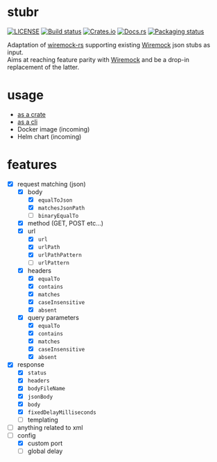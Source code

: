 # stubr

[![LICENSE](https://img.shields.io/badge/license-Apache_2-blue.svg)](LICENSE)
[![Build status](https://github.com/beltram/stubr/workflows/ci/badge.svg)](https://github.com/beltram/stubr/actions)
[![Crates.io](https://img.shields.io/crates/v/stubr.svg)](https://crates.io/crates/stubr)
[![Docs.rs](https://img.shields.io/badge/docs-latest-blue.svg)](https://docs.rs/stubr)
[![Packaging status](https://repology.org/badge/tiny-repos/stubr.svg)](https://repology.org/project/stubr/badges)

Adaptation of [wiremock-rs](https://github.com/LukeMathWalker/wiremock-rs) supporting existing
[Wiremock](https://github.com/tomakehurst/wiremock) json stubs as input.  
Aims at reaching feature parity with [Wiremock](https://github.com/tomakehurst/wiremock) and be a drop-in replacement of
the latter.

# usage

 * [as a crate](lib/README.md)
 * [as a cli](cli/README.md)
 * Docker image (incoming)
 * Helm chart (incoming)

# features

 * [x] request matching (json)
   * [x] body
     * [x] `equalToJson`
     * [x] `matchesJsonPath`
     * [ ] `binaryEqualTo`
   * [x] method (GET, POST etc...)
   * [x] url
     * [x] `url`
     * [x] `urlPath`
     * [x] `urlPathPattern`
     * [ ] `urlPattern`
   * [x] headers
     * [x] `equalTo`
     * [x] `contains`
     * [x] `matches`
     * [x] `caseInsensitive`
     * [x] `absent`
   * [x] query parameters
     * [x] `equalTo`
     * [x] `contains`
     * [x] `matches`
     * [x] `caseInsensitive`
     * [x] `absent`
 * [x] response
     * [x] `status`
     * [x] `headers`
     * [x] `bodyFileName`
     * [x] `jsonBody`
     * [x] `body`
     * [x] `fixedDelayMilliseconds`
     * [ ] templating
 * [ ] anything related to xml
 * [ ] config
   * [x] custom port
   * [ ] global delay